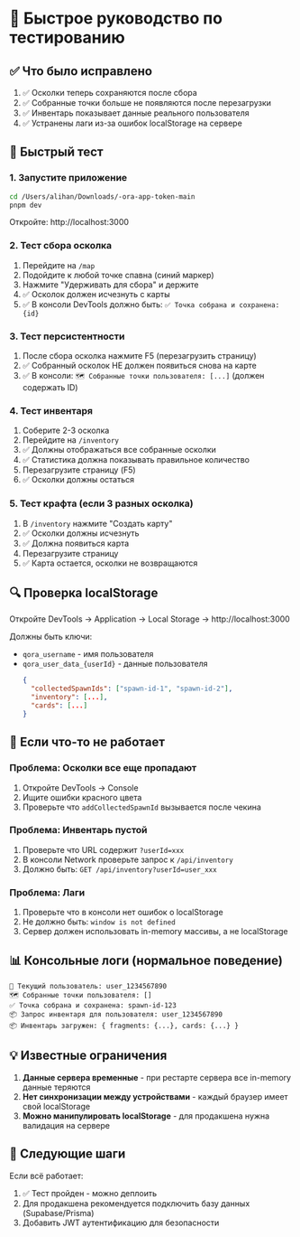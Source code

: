 # 🧪 Быстрое руководство по тестированию

## ✅ Что было исправлено
1. ✅ Осколки теперь сохраняются после сбора
2. ✅ Собранные точки больше не появляются после перезагрузки
3. ✅ Инвентарь показывает данные реального пользователя
4. ✅ Устранены лаги из-за ошибок localStorage на сервере

## 🚀 Быстрый тест

### 1. Запустите приложение
```bash
cd /Users/alihan/Downloads/-ora-app-token-main
pnpm dev
```
Откройте: http://localhost:3000

### 2. Тест сбора осколка
1. Перейдите на `/map`
2. Подойдите к любой точке спавна (синий маркер)
3. Нажмите "Удерживать для сбора" и держите
4. ✅ Осколок должен исчезнуть с карты
5. ✅ В консоли DevTools должно быть: `✅ Точка собрана и сохранена: {id}`

### 3. Тест персистентности
1. После сбора осколка нажмите F5 (перезагрузить страницу)
2. ✅ Собранный осколок НЕ должен появиться снова на карте
3. ✅ В консоли: `🗺️ Собранные точки пользователя: [...]` (должен содержать ID)

### 4. Тест инвентаря
1. Соберите 2-3 осколка
2. Перейдите на `/inventory`
3. ✅ Должны отображаться все собранные осколки
4. ✅ Статистика должна показывать правильное количество
5. Перезагрузите страницу (F5)
6. ✅ Осколки должны остаться

### 5. Тест крафта (если 3 разных осколка)
1. В `/inventory` нажмите "Создать карту"
2. ✅ Осколки должны исчезнуть
3. ✅ Должна появиться карта
4. Перезагрузите страницу
5. ✅ Карта остается, осколки не возвращаются

## 🔍 Проверка localStorage

Откройте DevTools → Application → Local Storage → http://localhost:3000

Должны быть ключи:
- `qora_username` - имя пользователя
- `qora_user_data_{userId}` - данные пользователя
  ```json
  {
    "collectedSpawnIds": ["spawn-id-1", "spawn-id-2"],
    "inventory": [...],
    "cards": [...]
  }
  ```

## 🐛 Если что-то не работает

### Проблема: Осколки все еще пропадают
1. Откройте DevTools → Console
2. Ищите ошибки красного цвета
3. Проверьте что `addCollectedSpawnId` вызывается после чекина

### Проблема: Инвентарь пустой
1. Проверьте что URL содержит `?userId=xxx`
2. В консоли Network проверьте запрос к `/api/inventory`
3. Должно быть: `GET /api/inventory?userId=user_xxx`

### Проблема: Лаги
1. Проверьте что в консоли нет ошибок о localStorage
2. Не должно быть: `window is not defined`
3. Сервер должен использовать in-memory массивы, а не localStorage

## 📊 Консольные логи (нормальное поведение)

```
👤 Текущий пользователь: user_1234567890
🗺️ Собранные точки пользователя: []
✅ Точка собрана и сохранена: spawn-id-123
📦 Запрос инвентаря для пользователя: user_1234567890
📦 Инвентарь загружен: { fragments: {...}, cards: {...} }
```

## 💡 Известные ограничения

1. **Данные сервера временные** - при рестарте сервера все in-memory данные теряются
2. **Нет синхронизации между устройствами** - каждый браузер имеет свой localStorage
3. **Можно манипулировать localStorage** - для продакшена нужна валидация на сервере

## 🎯 Следующие шаги

Если всё работает:
1. ✅ Тест пройден - можно деплоить
2. Для продакшена рекомендуется подключить базу данных (Supabase/Prisma)
3. Добавить JWT аутентификацию для безопасности
